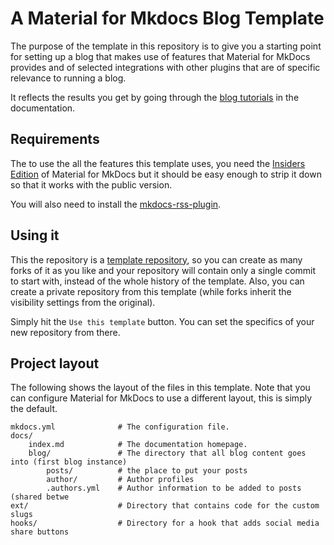 # A Material for Mkdocs Blog Template

The purpose of the template in this repository is to give you a starting point
for setting up a blog that makes use of features that Material for MkDocs
provides and of selected integrations with other plugins that are of specific
relevance to running a blog.

It reflects the results you get by going through the [blog tutorials] in the
documentation. 

[blog tutorials]: https://squidfunk.github.io/mkdocs-material/tutorials#blogs

## Requirements

The to use the all the features this template uses, you need the [Insiders
Edition] of Material for MkDocs but it should be easy enough to strip it down so
that it works with the public version.

[Insiders Edition]: https://squidfunk.github.io/mkdocs-material/insiders/

You will also need to install the [mkdocs-rss-plugin].

[mkdocs-rss-plugin]: https://github.com/guts/mkdocs-rss-plugin

## Using it

This the repository is a [template repository], so you can create as many forks 
of it as you like and your repository will contain only a single commit to start 
with, instead of the whole history of the template. Also, you can create a 
private repository from this template (while forks inherit the visibility settings 
from the original).

[template repository]: https://docs.github.com/en/repositories/creating-and-managing-repositories/creating-a-repository-from-a-template

Simply hit the `Use this template` button. You can set the specifics of your new 
repository from there.

[repository that contains this template]: https://github.com/mkdocs-material/create-blog


## Project layout

The following shows the layout of the files in this template. Note that you can
configure Material for MkDocs to use a different layout, this is simply the
default.

```
mkdocs.yml              # The configuration file.
docs/
    index.md            # The documentation homepage.
    blog/               # The directory that all blog content goes into (first blog instance)
        posts/          # the place to put your posts
        author/         # Author profiles
        .authors.yml    # Author information to be added to posts (shared betwe
ext/                    # Directory that contains code for the custom slugs
hooks/                  # Directory for a hook that adds social media share buttons
```

